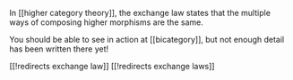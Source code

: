In [[higher category theory]], the exchange law states that the multiple ways of composing higher morphisms are the same.

You should be able to see in action at [[bicategory]], but not enough detail has been written there yet!

[[!redirects exchange law]]
[[!redirects exchange laws]]
